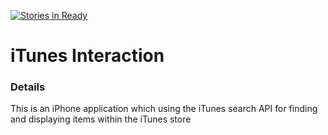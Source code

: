 [![Stories in Ready](https://badge.waffle.io/laurent409/itunes-interaction.png?label=ready&title=Ready)](https://waffle.io/laurent409/itunes-interaction)
# iTunes Interaction

### Details

This is an iPhone application which using the iTunes search API for finding and displaying items within the iTunes store
